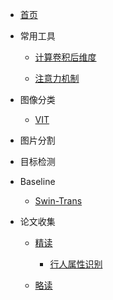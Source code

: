<!-- docs/_sidebar.md -->

* [首页](/)

* 常用工具

    * [计算卷积后维度](Utils/calculate_size/)

    * [注意力机制](Utils/Attention/)

* 图像分类

    * [VIT](ImageClassify/VIT/)

* 图片分割
   
    <!-- * [U-net](segmentation/unet/) -->

    <!-- * [U-net++](segmentation/Unet++/) -->

* 目标检测
    <!-- * [faster-RNN](ObjectDetection/faster-RNN/) -->

* Baseline

    * [Swin-Trans](Baseline/SwinTransformer/)

* 论文收集

    * [精读](Paper/Intensive/)
    
        * [行人属性识别](Paper/Intensive/Pedestrian_attribute_recognition/)

    * [略读](Paper/Rough/)